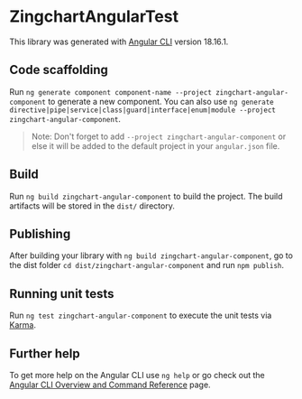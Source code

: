 # ZingchartAngularTest

This library was generated with [Angular CLI](https://github.com/angular/angular-cli) version 18.16.1.

## Code scaffolding

Run `ng generate component component-name --project zingchart-angular-component` to generate a new component. You can also use `ng generate directive|pipe|service|class|guard|interface|enum|module --project zingchart-angular-component`.
> Note: Don't forget to add `--project zingchart-angular-component` or else it will be added to the default project in your `angular.json` file. 

## Build

Run `ng build zingchart-angular-component` to build the project. The build artifacts will be stored in the `dist/` directory.

## Publishing

After building your library with `ng build zingchart-angular-component`, go to the dist folder `cd dist/zingchart-angular-component` and run `npm publish`.

## Running unit tests

Run `ng test zingchart-angular-component` to execute the unit tests via [Karma](https://karma-runner.github.io).

## Further help

To get more help on the Angular CLI use `ng help` or go check out the [Angular CLI Overview and Command Reference](https://angular.io/cli) page.
